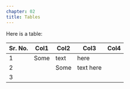 ```yaml
---
chapter: 02
title: Tables
---
```


Here is a table:

| Sr. No. | Col1 | Col2 | Col3      | Col4 |
|---------|------|------|-----------|------|
| 1       | Some | text | here      |      |
| 2       |      | Some | text here |      |
| 3       |      |      |           |      |